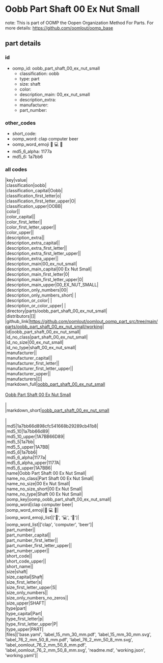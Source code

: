 # Oobb Part Shaft 00 Ex Nut Small  

note: This is part of OOMP the Oopen Organization Method For Parts. For more details: https://github.com/oomlout/oomp_base

##  part details





### id
* oomp_id: oobb_part_shaft_00_ex_nut_small
  * classification: oobb
  * type: part
  * size: shaft
  * color: 
  * description_main: 00_ex_nut_small
  * description_extra: 
  * manufacturer: 
  * part_number: 

### other_codes
* short_code: 
* oomp_word: clap computer beer
* oomp_word_emoji :clap: :computer: :beer:
* md5_6_alpha: 1177a
* md5_6: 1a7bb6

### all codes 
|key|value|  
|classification|oobb|  
|classification_capital|Oobb|  
|classification_first_letter|o|  
|classification_first_letter_upper|O|  
|classification_upper|OOBB|  
|color||  
|color_capital||  
|color_first_letter||  
|color_first_letter_upper||  
|color_upper||  
|description_extra||  
|description_extra_capital||  
|description_extra_first_letter||  
|description_extra_first_letter_upper||  
|description_extra_upper||  
|description_main|00_ex_nut_small|  
|description_main_capital|00 Ex Nut Small|  
|description_main_first_letter|0|  
|description_main_first_letter_upper|0|  
|description_main_upper|00_EX_NUT_SMALL|  
|description_only_numbers|00|  
|description_only_numbers_short| |  
|description_or_color| |  
|description_or_color_upper| |  
|directory|parts/oobb_part_shaft_00_ex_nut_small|  
|distributors|[]|  
|github_link|https://github.com/oomlout/oomlout_oomp_part_src/tree/main/parts/oobb_part_shaft_00_ex_nut_small/working|  
|id|oobb_part_shaft_00_ex_nut_small|  
|id_no_class|part_shaft_00_ex_nut_small|  
|id_no_size|00_ex_nut_small|  
|id_no_type|shaft_00_ex_nut_small|  
|manufacturer||  
|manufacturer_capital||  
|manufacturer_first_letter||  
|manufacturer_first_letter_upper||  
|manufacturer_upper||  
|manufacturers|[]|  
|markdown_full|[oobb_part_shaft_00_ex_nut_small](https://github.com/oomlout/oomlout_oomp_part_src/tree/main/parts/oobb_part_shaft_00_ex_nut_small/working)<br>[](https://github.com/oomlout/oomlout_oomp_part_src/tree/main/parts/oobb_part_shaft_00_ex_nut_small/working)<br>[Oobb Part Shaft 00 Ex Nut Small](https://github.com/oomlout/oomlout_oomp_part_src/tree/main/parts/oobb_part_shaft_00_ex_nut_small/working)<br><br>|  
|markdown_short|[oobb_part_shaft_00_ex_nut_small](https://github.com/oomlout/oomlout_oomp_part_src/tree/main/parts/oobb_part_shaft_00_ex_nut_small/working)<br><br>|  
|md5|1a7bb66d898cfc541668b29289cb41b8|  
|md5_10|1a7bb66d89|  
|md5_10_upper|1A7BB66D89|  
|md5_5|1a7bb|  
|md5_5_upper|1A7BB|  
|md5_6|1a7bb6|  
|md5_6_alpha|1177a|  
|md5_6_alpha_upper|1177A|  
|md5_6_upper|1A7BB6|  
|name|Oobb Part Shaft 00 Ex Nut Small|  
|name_no_class|Part Shaft 00 Ex Nut Small|  
|name_no_size|00 Ex Nut Small|  
|name_no_size_short|00 Ex Nut Small|  
|name_no_type|Shaft 00 Ex Nut Small|  
|oomp_key|oomp_oobb_part_shaft_00_ex_nut_small|  
|oomp_word|clap computer beer|  
|oomp_word_emoji|:clap: :computer: :beer:|  
|oomp_word_emoji_list|[':clap:', ':computer:', ':beer:']|  
|oomp_word_list|['clap', 'computer', 'beer']|  
|part_number||  
|part_number_capital||  
|part_number_first_letter||  
|part_number_first_letter_upper||  
|part_number_upper||  
|short_code||  
|short_code_upper||  
|short_name||  
|size|shaft|  
|size_capital|Shaft|  
|size_first_letter|s|  
|size_first_letter_upper|S|  
|size_only_numbers||  
|size_only_numbers_no_zeros||  
|size_upper|SHAFT|  
|type|part|  
|type_capital|Part|  
|type_first_letter|p|  
|type_first_letter_upper|P|  
|type_upper|PART|  
|files|['base.yaml', 'label_15_mm_30_mm.pdf', 'label_15_mm_30_mm.svg', 'label_76_2_mm_50_8_mm.pdf', 'label_76_2_mm_50_8_mm.svg', 'label_oomlout_76_2_mm_50_8_mm.pdf', 'label_oomlout_76_2_mm_50_8_mm.svg', 'readme.md', 'working.json', 'working.yaml']|  
